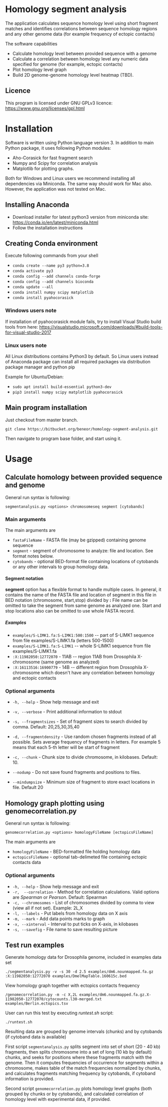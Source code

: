 
# Homology segment analysis

The application calculates sequence homology level using short fragment matches 
and identifies correlations between sequence homology regions and any other genome data (for example frequency of ectopic contacts) 

The software capabilities
* Calculate homology level between provided sequence with a genome
* Calculate a correlation between homology level any numeric data specified for genome (for example, ectopic contacts)
* Plot homology level graph
* Build 2D genome-genome homology level heatmap (TBD).  

## Licence
This program is licensed under GNU GPLv3 licence: https://www.gnu.org/licenses/gpl.html


# Installation 
Software is written using Python language version 3.
In addition to main Python package, it uses following Python modules:
* Aho-Corasick for fast fragment search
* Numpy and Scipy for correlation analysis
* Matplotlib for plotting graphs.

Both for Windows and Linux users we recommend installing all dependencies via Miniconda. The same way should work for Mac also. 
However, the application was not tested on Mac.

## Installing Anaconda
* Download installer for latest python3 version from miniconda site: https://conda.io/en/latest/miniconda.html 
* Follow the installation instructions

## Creating Conda environment
Execute following commands from your shell
* `conda create --name py3 python=3.8`
* `conda activate py3`
* `conda config --add channels conda-forge`
* `conda config --add channels bioconda`
* `conda update --all`
* `conda install numpy scipy matplotlib`
* `conda install pyahocorasick`

### Windows users note
If installation of pyahocorasick module fails, try to install Visual Studio build tools from here: https://visualstudio.microsoft.com/downloads/#build-tools-for-visual-studio-2017

### Linux users note
All Linux distributions contains Python3 by default. 
So Linux users instead of Anaconda package can install all required packages via distribution package manager and python pip

Example for Ubuntu/Debian:
* `sudo apt install build-essential python3-dev`
* `pip3 install numpy scipy matplotlib pyahocorasick`


## Main program installation
Just checkout from master branch.

`git clone https://bitbucket.org/beneor/homology-segment-analysis.git`

Then navigate to program base folder, and start using it.

# Usage

## Calculate homology between provided sequence and genome

General run syntax is following: 

`segmentanalysis.py <options> chromosomeseq segment [cytobands]`

### Main arguments
The main arguments are

+  `fastaFileName` -      FASTA file (may be gzipped) containing genome sequence                      
+  `segment` -              segment of chromosome to analyze: file and location. See format notes below.
+  `cytobands` - optional BED-format file containing locations of cytobands or any other intervals to group homology data. 

#### Segment notation
**segment** option has a flexible format to handle multiple cases. 
In general, it contains the name of the FASTA file and location of segment in this file in BED 
notation (chromosome, start,stop) divided by **:**
File name can be omitted to take the segment from same genome as analyzed one.
Start and stop locations also can be omitted to use whole FASTA record. 

##### Examples
* `examples/S-LIMK1.fa:S-LIMK1:500:1500` -- part of S-LIMK1 sequence from file examples/S-LIMK1.fa (letters 500-1500)
* `examples/S-LIMK1.fa:S-LIMK1` -- whole S-LIMK1 sequence from file examples/S-LIMK1.fa
* `:X:11982050:12772070` - 11AB -- region 11AB from Drosophila X-chromosome (same genome as analyzed)
* `:X:16113516:16900779` - 14B -- different region from Drosophila X-chromosome which doesn't have any correlation between homology and ectopic contacts
                       
### Optional arguments
* `-h, --help`  -          Show help message and exit
* `-v, --verbose`  -       Print additional information to stdout
* `-s, --fragmentsizes` - Set of fragment sizes to search divided by comma. Default: 20,25,30,35,40
* `-d, --fragmentdensity`  - Use random chosen fragments instead of all possible.
                        Sets average frequency of fragments in letters. For
                        example 5 means that each 5-th letter will be start of
                        fragment
* `-c, --chunk`  - Chunk size to divide chromosome, in kilobases. Default: 10. 
                        
* `--nodump` - Do not save found fragments and positions to files.
* `--mindumpsize` - Minimum size of fragment to store exact locations in
                        file. Default 20


## Homology graph plotting using genomecorrelation.py 

General run syntax is following: 

`genomecorrelation.py <options> homologyFileName [ectopicsFileName]` 

The main arguments are

+ `homologyFileName` - BED-formatted file holding homology data
+ `ectopicsFileName` - optional tab-delimeted file containing ectopic contacts data

### Optional arguments
+ `-h, --help` -           Show help message and exit
+ `-r,  --correlation` - Method for correlation calculations. Valid options are *Spearman* or *Pearson*. 
                        Default: Spearman
+ `-c, --chromosomes` - List of chromosomes divided by comma to view (view all if
                        not set). Example: 2L,X
+ `-l, --labels` -         Put labels from homology data on X axis
+ `-m, --mark` -           Add data points marks to graph
+ `-x, --xinterval` - Interval to put ticks on X-axis, in kilobases
+ `-s, --savefig` -   File name to save resulting picture

## Test run examples
Generate homology data for Drosophila genome, included in examples data set 

`./segmentanalysis.py -v -s 30 -d 2.5 examples/dm6.nounmapped.fa.gz :X:11982050:12772070 examples/DmelMapTable.160615c.bed`

View homology graph together with ectopics contacts frequency

`/genomecorrelation.py -m -c X,2L examples/dm6.nounmapped.fa.gz.X-11982050-12772070/cytocounts.l30-merged.txt examples/Berlin.ectopics.tsv`

User can run this test by executing *runtest.sh* script:

`./runtest.sh`



Resulting data are grouped by genome intervals (chunks) and by cytobands (if cytoband data is available)

First script `segmentanalysis.py` splits segment into set of short (20 - 40 kb) fragments,
then splits chromosome into a set of long (10 kb by default) chunks, and seeks for positions where these fragments match with the genome.
Then it computes frequencies of occurrence for segments within a chromosome,
makes table of the match frequencies normalized by chunks, and calculates fragments matching frequency by cytobands, 
if cytoband information is provided.

Second script `genomecorrelation.py` plots homology level graphs (both grouped by chunks or by cytobands),
and calculated correlation of homology level with experimental data, if provided.
